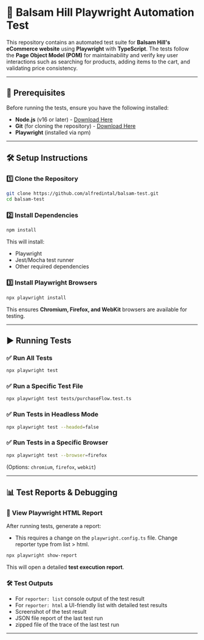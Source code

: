 # 🎄 Balsam Hill Playwright Automation Test

This repository contains an automated test suite for **Balsam Hill's eCommerce website** using **Playwright** with **TypeScript**. The tests follow the **Page Object Model (POM)** for maintainability and verify key user interactions such as searching for products, adding items to the cart, and validating price consistency.

---

## 📌 Prerequisites
Before running the tests, ensure you have the following installed:
- **Node.js** (v16 or later) - [Download Here](https://nodejs.org/)
- **Git** (for cloning the repository) - [Download Here](https://git-scm.com/)
- **Playwright** (installed via npm)

---

## 🛠️ Setup Instructions

### 1️⃣ **Clone the Repository**
```sh
git clone https://github.com/alfredintal/balsam-test.git
cd balsam-test
```

### 2️⃣ **Install Dependencies**
```sh
npm install
```
This will install:
- Playwright
- Jest/Mocha test runner
- Other required dependencies

### 3️⃣ **Install Playwright Browsers**
```sh
npx playwright install
```
This ensures **Chromium, Firefox, and WebKit** browsers are available for testing.

---

## ▶️ Running Tests

### ✅ **Run All Tests**
```sh
npx playwright test
```

### ✅ **Run a Specific Test File**
```sh
npx playwright test tests/purchaseFlow.test.ts
```

### ✅ **Run Tests in Headless Mode**
```sh
npx playwright test --headed=false
```

### ✅ **Run Tests in a Specific Browser**
```sh
npx playwright test --browser=firefox
```
(Options: `chromium`, `firefox`, `webkit`)

---

## 📊 Test Reports & Debugging

### 📜 **View Playwright HTML Report**
After running tests, generate a report:
- This requires a change on the `playwright.config.ts` file. Change reporter type from list > html.
```sh
npx playwright show-report
```
This will open a detailed **test execution report**.

### 🛠 **Test Outputs**
- For `reporter: list` console output of the test result
- For `reporter: html` a UI-friendly list with detailed test results
- Screenshot of the test result
- JSON file report of the last test run
- zipped file of the trace of the last test run

---
